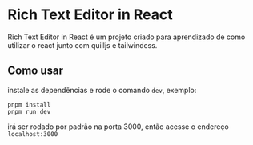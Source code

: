 # Rich Text Editor in React

Rich Text Editor in React é um projeto criado para aprendizado de como utilizar o react junto com quilljs e tailwindcss.

## Como usar

instale as dependências e rode o comando `dev`, exemplo:

```
pnpm install
pnpm run dev
```

irá ser rodado por padrão na porta 3000, então acesse o endereço `localhost:3000`